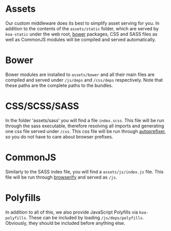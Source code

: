 Assets
======
Our custom middleware does its best to simplify asset serving for you. In addition to the contents of the `assets/static` folder, which are served by `koa-static` under the web root, [bower](http://bower.io/) packages, CSS and SASS files as well as CommonJS modules will be compiled and served automatically.

Bower
=====
Bower modules are installed to `assets/bower` and all their main files are compiled and served under `/js/deps` and `/css/deps` respectively. Note that these paths are the complete paths to the bundles.

CSS/SCSS/SASS
=============
In the folder 'assets/sass' you will find a file `index.scss`. This file will be run through the sass executable, therefore resolving all imports and generating one css file served under `/css`. This css file will be run through [autoprefixer](https://github.com/ai/autoprefixer), so you do not have to care about browser prefixes.

CommonJS
========
Similarly to the SASS index file, you will find a `assets/js/index.js` file. This file will be run through [browserify](http://browserify.org/) and served as `/js`.

Polyfills
=========
In addition to all of this, we also provide JavaScript Polyfills via `koa-polyfills`. These can be included by loading `/js/deps/polyfills`. Obviously, they should be included before anything else.